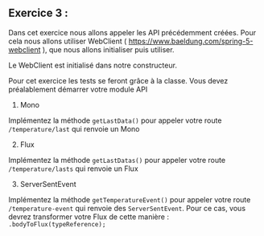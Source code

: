 ## Exercice 3 :

Dans cet exercice nous allons appeler les API précédemment créées. Pour cela nous allons
utiliser WebClient ( https://www.baeldung.com/spring-5-webclient ), que nous allons initialiser
puis utiliser.

Le WebClient est initialisé dans notre constructeur.

Pour cet exercice les tests se feront grâce à la classe. Vous devez préalablement démarrer votre module API

1. Mono

Implémentez la méthode `getLastData()` pour appeler votre route
`/temperature/last` qui renvoie un Mono

2. Flux

Implémentez la méthode `getLastDatas()` pour appeler votre route 
`/temperature/lasts` qui renvoie un Flux

3. ServerSentEvent

Implémentez la méthode `getTemperatureEvent()` pour appeler votre route `/temperature-event`
qui renvoie des `ServerSentEvent`. Pour ce cas, vous devrez transformer votre Flux de cette manière :
`.bodyToFlux(typeReference);`